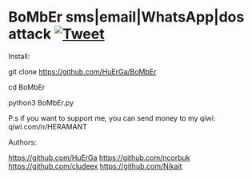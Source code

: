 # BoMbEr sms|email|WhatsApp|dos attack [![Tweet](https://img.shields.io/twitter/url/http/shields.io.svg?style=social)](https://twitter.com/intent/tweet?)

Install:

git clone https://github.com/HuErGa/BoMbEr

cd BoMbEr

python3 BoMbEr.py

P.s if you want to support me, you can send money to my qiwi: qiwi.com/n/HERAMANT

Authors:

https://github.com/HuErGa
https://github.com/ncorbuk
https://github.com/cludeex
https://github.com/Nikait
